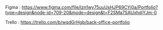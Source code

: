 Figma : https://www.figma.com/file/lzn1wy75uuUsHJP69CYj0a/Portfolio?type=design&node-id=709-20&mode=design&t=F2SMa7SAUxhdjYJm-0


Trello : https://trello.com/b/wqdGrHgb/back-office-portfolio
